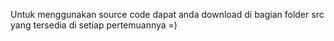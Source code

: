Untuk menggunakan source code dapat anda download di bagian folder src yang tersedia di setiap pertemuannya =)
